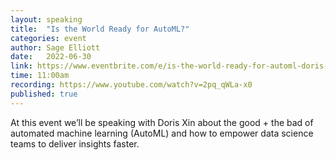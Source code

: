 ```yaml
---
layout: speaking
title:  "Is the World Ready for AutoML?"
categories: event
author: Sage Elliott
date:   2022-06-30
link: https://www.eventbrite.com/e/is-the-world-ready-for-automl-doris-xin-tickets-354280882657
time: 11:00am
recording: https://www.youtube.com/watch?v=2pq_qWLa-x0
published: true
---
```


At this event we’ll be speaking with Doris Xin about the good + the bad of automated machine learning (AutoML) and how to empower data science teams to deliver insights faster.

